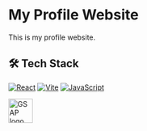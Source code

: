 # My Profile Website

This is my profile website.

## 🛠️ Tech Stack

[![React](https://skillicons.dev/icons?i=react)](https://reactjs.org/)
[![Vite](https://skillicons.dev/icons?i=vite)](https://vitejs.dev/)
[![JavaScript](https://skillicons.dev/icons?i=js)](https://developer.mozilla.org/en-US/docs/Web/JavaScript)

<a href="https://greensock.com/gsap/" target="_blank">
  <img src="https://upload.wikimedia.org/wikipedia/commons/8/8e/GreenSock_Logo.svg" width="48" height="48" alt="GSAP logo" style="vertical-align:middle;" />
</a>

